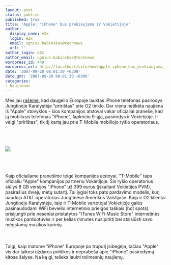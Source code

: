 ```yaml
---
layout: post
status: publish
published: true
title: 'Apple: "iPhone" bus prekiaujama ir Vokietijoje'
author:
  display_name: eZx
  login: eZx
  email: ugnius.babinskas@technews
  url: ''
author_login: eZx
author_email: ugnius.babinskas@technews
wordpress_id: 449
wordpress_url: http://localhost/site/new/apple_iphone_bus_prekiaujama_ir_vokietijoje/
date: '2007-09-20 08:01:30 +0300'
date_gmt: '2007-09-20 08:01:30 +0300'
categories:
- Naujienos
---
```

<p>Mes jau <a class="ns" href="http://www.technews.lt/index.php?id=Kas&amp;Id=112">rašeme</a>, kad daugelio Europoje lauktas iPhone telefonas pasirodys Jungtinėje Karalystėje &quot;pririštas&quot; prie O2 tinklo. Dar viena netikėta naujiena iš &quot;Apple&quot; stovyklos - šios kompanijos atstovai vakar oficialiai praneše, kad jų mobilusis telefonas &quot;iPhone&quot;, lapkricio 9-ąją, pasirodys ir Vokietijoje. Ir vėlgi &quot;pririštas&quot;, tik šį kartą jau prie T-Mobile mobiliojo ryšio operatoriaus.<br />
<br><br />
<br><br><img src="http://www.sms-seite.de/news/wp-content/uploads/2007/06/iphone.jpg"><br><br />
<br><br />
<br>Kaip oficialiame pranešime teigė kompanijos atstovai, &quot;T-Mobile&quot; taps oficialiu &quot;Apple&quot; kompanijos partneriu Vokietijoje. Šis ryšio operatorius siūlys 8 GB versijos &quot;iPhone&quot; už 399 eurus (įskaitant Vokietijos PVM), pasirašius dviejų metų sutartį. Tai lygiai toks pats pardavimo modelis, kurį naudoja AT&amp;T operatorius Jungtinėse Amerikos Valstijose. Kaip ir O2 klientai Jungtinėje Karalystėje, taip ir T-Mobile vartotojai Vokietijoje galės pasinaudodami WiFi bevielio internetinio prieigos taškais (hot spots) prisijungti prie neseniai pristatytos &quot;iTunes WiFi Music Store&quot; internetinės muzikos parduotuvės ir per kelias minutes nusipirkti bei atsisiūsti savo mėgstamų muzikos kūrinių.<br />
<br><br />
<br>Taigi, kaip matome &quot;iPhone&quot; Europoje po truputį įsibėgėja, tačiau &quot;Apple&quot;  vis dar laikosi uždaros politikos ir neprabeša apie &quot;iPhone&quot; pasirodymą kitose šalyse. Na ką gi, telieka laukti tolimesnių naujienų.    </p>
